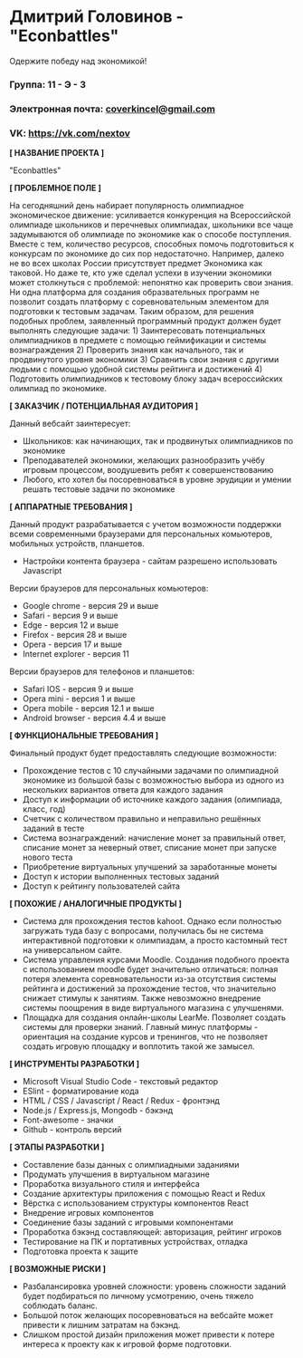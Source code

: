 # Дмитрий Головинов - "Econbattles"
Одержите победу над экономикой!

### Группа: 11 - Э - 3
### Электронная почта: coverkincel@gmail.com
### VK: https://vk.com/nextov

**[ НАЗВАНИЕ ПРОЕКТА ]**

"Econbattles"

**[ ПРОБЛЕМНОЕ ПОЛЕ ]**

На сегодняшний день набирает популярность олимпиадное экономическое движение: усиливается конкуренция на Всероссийской олимпиаде школьников и перечневых олимпиадах, школьники все чаще задумываются об олимпиаде по экономике как о способе поступления. Вместе с тем, количество ресурсов, способных помочь подготовиться к конкурсам по экономике до сих пор недостаточно. Например, далеко не во всех школах России присутствует предмет Экономика как таковой. Но даже те, кто уже сделал успехи в изучении экономики может столкнуться с проблемой: непонятно как проверить свои знания. Ни одна платформа для создания образвательных программ не позволит создать платформу с соревновательным элементом для подготовки к тестовым задачам. Таким образом, для решения подобных проблем, заявленный программный продукт должен будет выполнять следующие задачи: 1) Заинтересовать потенциальных олимпиадников в предмете с помощью геймификации и системы вознаграждения 2) Проверить знания как начального, так и продвинутого уровня экономики 3) Сравнить свои знания с другими людьми с помощью удобной системы рейтинга и достижений 4) Подготовить олимпиадников к тестовому блоку задач всероссийских олимпиад по экономике. 


**[ ЗАКАЗЧИК / ПОТЕНЦИАЛЬНАЯ АУДИТОРИЯ ]**

Данный вебсайт заинтересует:

* Школьников: как начинающих, так и продвинутых олимпиадников по экономике
* Преподавателей экономики, желающих разнообразить учёбу игровым процессом, воодушевить ребят к совершенствованию
* Любого, кто хотел бы посоревноваться в уровне эрудиции и умении решать тестовые задачи по экономике

**[ АППАРАТНЫЕ ТРЕБОВАНИЯ ]**

Данный продукт разрабатывается с учетом возможности поддержки всеми современными браузерами для персональных комьютеров, мобильных устройств, планшетов.

* Настройки контента браузера - сайтам разрешено использовать Javascript

Версии браузеров для персональных комьютеров:
* Google chrome - версия 29 и выше
* Safari - версия 9 и выше
* Edge - версия 12 и выше
* Firefox - версия 28 и выше
* Opera - версия 17 и выше
* Internet explorer - версия 11

Версии браузеров для телефонов и планшетов:
* Safari IOS - версия 9 и выше
* Opera mini - версия 1 и выше
* Opera mobile - версия 12.1 и выше
* Android browser - версия 4.4 и выше

**[ ФУНКЦИОНАЛЬНЫЕ ТРЕБОВАНИЯ ]**

Финальный продукт будет предоставлять следующие возможности:

* Прохождение тестов с 10 случайными задачами по олимпиадной экономике из большой базы с возможностью выбора из одного из нескольких вариантов ответа для каждого задания
* Доступ к информации об источнике каждого задания (олимпиада, класс, год)
* Счетчик с количеством правильно и неправильно решённых заданий в тесте
* Система вознаграждений: начисление монет за правильный ответ, списание монет за неверный ответ, списание монет при запуске нового теста
* Приобретение виртуальных улучшений за заработанные монеты
* Доступ к истории выполненных тестовых заданий
* Доступ к рейтингу пользователей сайта

**[ ПОХОЖИЕ / АНАЛОГИЧНЫЕ ПРОДУКТЫ ]**

* Система для прохождения тестов kahoot. Однако если полностью загружать туда базу с вопросами, получилась бы не система интерактивной подготовки к олимпиадам, а просто кастомный тест на универсальном сайте.
* Система управления курсами Moodle. Создания подобного проекта с использованием moodle будет значительно отличаться: полная потеря элемента соревновательности из-за отсутствия системы рейтинга и достижений за прохождение тестов, что значительно снижает стимулы к занятиям. Также невозможно внедрение системы поощрения в виде виртуального магазина с улучшенями. 
* Площадка для создания онлайн-школы LearMe. Позволяет создать системы для проверки знаний. Главный минус платформы - ориентация на создание курсов и тренингов, что не позволяет создать игровую площадку и воплотить такой же замысел. 

**[ ИНСТРУМЕНТЫ РАЗРАБОТКИ ]**

* Microsoft Visual Studio Code - текстовый редактор
* ESlint - форматирование кода
* HTML / CSS / Javascript / React / Redux - фронтэнд
* Node.js / Express.js, Mongodb - бэкэнд
* Font-awesome - значки
* Github - контроль версий

**[ ЭТАПЫ РАЗРАБОТКИ ]**

* Составление базы данных с олимпиадными заданиями
* Продумать улучшения в виртуальном магазине
* Проработка визуального стиля и интерфейса
* Создание архитектуры приложения с помощью React и Redux
* Вёрстка с использованием структуры компонентов React
* Внедрение игровых компонентов
* Соединение базы заданий с игровыми компонентами
* Проработка бэкэнд составляющей: авторизация, рейтинг игроков
* Тестирование на ПК и портативных устройствах, отладка
* Подготовка проекта к защите

**[ ВОЗМОЖНЫЕ РИСКИ ]**

* Разбалансировка уровней сложности: уровень сложности заданий будет подбираться по личному усмотрению, очень тяжело соблюдать баланс.
* Большой поток желающих посоревноваться на вебсайте может привести к лишним затратам на бэкэнд.
* Слишком простой дизайн приложения может привести к потере интереса к проекту как к игровой форме подготовки.
